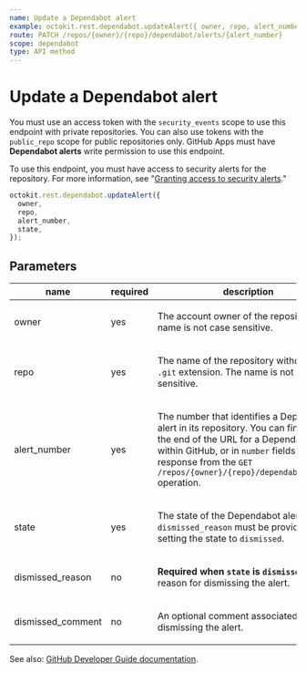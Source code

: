 ```yaml
---
name: Update a Dependabot alert
example: octokit.rest.dependabot.updateAlert({ owner, repo, alert_number, state })
route: PATCH /repos/{owner}/{repo}/dependabot/alerts/{alert_number}
scope: dependabot
type: API method
---
```


# Update a Dependabot alert

You must use an access token with the `security_events` scope to use this endpoint with private repositories.
You can also use tokens with the `public_repo` scope for public repositories only.
GitHub Apps must have **Dependabot alerts** write permission to use this endpoint.

To use this endpoint, you must have access to security alerts for the repository. For more information, see "[Granting access to security alerts](https://docs.github.com/repositories/managing-your-repositorys-settings-and-features/enabling-features-for-your-repository/managing-security-and-analysis-settings-for-your-repository#granting-access-to-security-alerts)."

```js
octokit.rest.dependabot.updateAlert({
  owner,
  repo,
  alert_number,
  state,
});
```

## Parameters

<table>
  <thead>
    <tr>
      <th>name</th>
      <th>required</th>
      <th>description</th>
    </tr>
  </thead>
  <tbody>
    <tr><td>owner</td><td>yes</td><td>

The account owner of the repository. The name is not case sensitive.

</td></tr>
<tr><td>repo</td><td>yes</td><td>

The name of the repository without the `.git` extension. The name is not case sensitive.

</td></tr>
<tr><td>alert_number</td><td>yes</td><td>

The number that identifies a Dependabot alert in its repository.
You can find this at the end of the URL for a Dependabot alert within GitHub,
or in `number` fields in the response from the
`GET /repos/{owner}/{repo}/dependabot/alerts` operation.

</td></tr>
<tr><td>state</td><td>yes</td><td>

The state of the Dependabot alert.
A `dismissed_reason` must be provided when setting the state to `dismissed`.

</td></tr>
<tr><td>dismissed_reason</td><td>no</td><td>

**Required when `state` is `dismissed`.** A reason for dismissing the alert.

</td></tr>
<tr><td>dismissed_comment</td><td>no</td><td>

An optional comment associated with dismissing the alert.

</td></tr>
  </tbody>
</table>

See also: [GitHub Developer Guide documentation](https://docs.github.com/rest/reference/dependabot#update-a-dependabot-alert).
